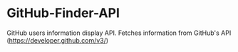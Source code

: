 # GitHub-Finder-API
GitHub users information display API.
Fetches information from GitHub's API (https://developer.github.com/v3/)
